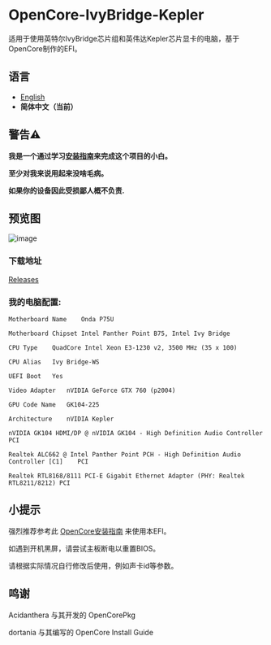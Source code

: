 # OpenCore-IvyBridge-Kepler
适用于使用英特尔IvyBridge芯片组和英伟达Kepler芯片显卡的电脑，基于OpenCore制作的EFI。

## 语言

- [English](https://github.com/hunanhjx/OpenCore-IvyBridge-Kepler/blob/master/README.md)
- **简体中文（当前）**

## **警告⚠️**

**我是一个通过学习[安装指南](https://dortania.github.io/OpenCore-Install-Guide/)来完成这个项目的小白。**

**至少对我来说用起来没啥毛病。**

**如果你的设备因此受损鄙人概不负责.**

## 预览图

![image](https://github.com/hunanhjx/OpenCore-IvyBridge-Kepler/raw/master/PreviewImages/1.png)

### 下载地址

[Releases](https://github.com/hunanhjx/OpenCore-IvyBridge-Kepler/releases/latest)

### 我的电脑配置:

    Motherboard Name	Onda P75U
    
    Motherboard Chipset	Intel Panther Point B75, Intel Ivy Bridge
    
    CPU Type	QuadCore Intel Xeon E3-1230 v2, 3500 MHz (35 x 100)
    
    CPU Alias	Ivy Bridge-WS
    
    UEFI Boot	Yes
    
    Video Adapter	nVIDIA GeForce GTX 760 (p2004)
    
    GPU Code Name	GK104-225
    
    Architecture	nVIDIA Kepler
    
    nVIDIA GK104 HDMI/DP @ nVIDIA GK104 - High Definition Audio Controller	PCI
    
    Realtek ALC662 @ Intel Panther Point PCH - High Definition Audio Controller [C1]	PCI
    
    Realtek RTL8168/8111 PCI-E Gigabit Ethernet Adapter (PHY: Realtek RTL8211/8212)	PCI
    

## 小提示

强烈推荐参考此 [OpenCore安装指南](https://dortania.github.io/OpenCore-Install-Guide/) 来使用本EFI。

如遇到开机黑屏，请尝试主板断电以重置BIOS。

请根据实际情况自行修改后使用，例如声卡id等参数。

## 鸣谢

Acidanthera 与其开发的 OpenCorePkg

dortania 与其编写的 OpenCore Install Guide
